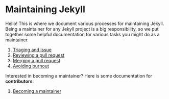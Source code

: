 # Maintaining Jekyll

Hello! This is where we document various processes for maintaining Jekyll. Being a maintainer for any Jekyll project is a big responsibility, so we put together some helpful documentation for various tasks you might do as a maintainer.

1. [Triaging and issue](triaging-an-issue.md)
2. [Reviewing a pull request](reviewing-a-pull-request.md)
3. [Merging a pull request](merging-a-pull-request.md)
4. [Avoiding burnout](avoiding-burnout.md)

Interested in becoming a maintainer? Here is some documentation for **contributors**:

1. [Becoming a maintainer](becoming-a-maintainer.md)

